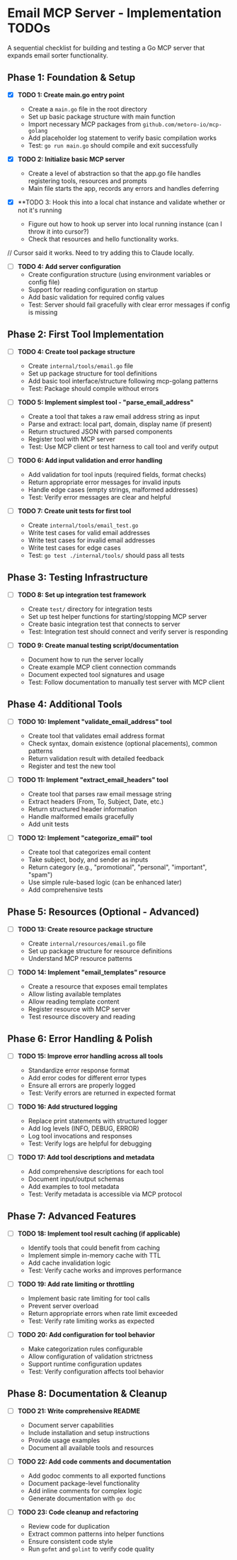 # Email MCP Server - Implementation TODOs

A sequential checklist for building and testing a Go MCP server that expands email sorter functionality.

## Phase 1: Foundation & Setup

- [x] **TODO 1: Create main.go entry point**
  - Create a `main.go` file in the root directory
  - Set up basic package structure with main function
  - Import necessary MCP packages from `github.com/metoro-io/mcp-golang`
  - Add placeholder log statement to verify basic compilation works
  - Test: `go run main.go` should compile and exit successfully

- [x] **TODO 2: Initialize basic MCP server**
    - Create a level of abstraction so that the app.go file handles registering tools, resources and prompts
    - Main file starts the app, records any errors and handles deferring

- [x] **TODO 3: Hook this into a local chat instance and validate whether or not it's running
    - Figure out how to hook up server into local running instance (can I throw it into cursor?)
    - Check that resources and hello functionality works. 

// Cursor said it works. Need to try adding this to Claude locally.

- [ ] **TODO 4: Add server configuration**
  - Create configuration structure (using environment variables or config file)
  - Support for reading configuration on startup
  - Add basic validation for required config values
  - Test: Server should fail gracefully with clear error messages if config is missing

## Phase 2: First Tool Implementation

- [ ] **TODO 4: Create tool package structure**
  - Create `internal/tools/email.go` file
  - Set up package structure for tool definitions
  - Add basic tool interface/structure following mcp-golang patterns
  - Test: Package should compile without errors

- [ ] **TODO 5: Implement simplest tool - "parse_email_address"**
  - Create a tool that takes a raw email address string as input
  - Parse and extract: local part, domain, display name (if present)
  - Return structured JSON with parsed components
  - Register tool with MCP server
  - Test: Use MCP client or test harness to call tool and verify output

- [ ] **TODO 6: Add input validation and error handling**
  - Add validation for tool inputs (required fields, format checks)
  - Return appropriate error messages for invalid inputs
  - Handle edge cases (empty strings, malformed addresses)
  - Test: Verify error messages are clear and helpful

- [ ] **TODO 7: Create unit tests for first tool**
  - Create `internal/tools/email_test.go`
  - Write test cases for valid email addresses
  - Write test cases for invalid email addresses
  - Write test cases for edge cases
  - Test: `go test ./internal/tools/` should pass all tests

## Phase 3: Testing Infrastructure

- [ ] **TODO 8: Set up integration test framework**
  - Create `test/` directory for integration tests
  - Set up test helper functions for starting/stopping MCP server
  - Create basic integration test that connects to server
  - Test: Integration test should connect and verify server is responding

- [ ] **TODO 9: Create manual testing script/documentation**
  - Document how to run the server locally
  - Create example MCP client connection commands
  - Document expected tool signatures and usage
  - Test: Follow documentation to manually test server with MCP client

## Phase 4: Additional Tools

- [ ] **TODO 10: Implement "validate_email_address" tool**
  - Create tool that validates email address format
  - Check syntax, domain existence (optional placements), common patterns
  - Return validation result with detailed feedback
  - Register and test the new tool

- [ ] **TODO 11: Implement "extract_email_headers" tool**
  - Create tool that parses raw email message string
  - Extract headers (From, To, Subject, Date, etc.)
  - Return structured header information
  - Handle malformed emails gracefully
  - Add unit tests

- [ ] **TODO 12: Implement "categorize_email" tool**
  - Create tool that categorizes email content
  - Take subject, body, and sender as inputs
  - Return category (e.g., "promotional", "personal", "important", "spam")
  - Use simple rule-based logic (can be enhanced later)
  - Add comprehensive tests

## Phase 5: Resources (Optional - Advanced)

- [ ] **TODO 13: Create resource package structure**
  - Create `internal/resources/email.go` file
  - Set up package structure for resource definitions
  - Understand MCP resource patterns

- [ ] **TODO 14: Implement "email_templates" resource**
  - Create a resource that exposes email templates
  - Allow listing available templates
  - Allow reading template content
  - Register resource with MCP server
  - Test resource discovery and reading

## Phase 6: Error Handling & Polish

- [ ] **TODO 15: Improve error handling across all tools**
  - Standardize error response format
  - Add error codes for different error types
  - Ensure all errors are properly logged
  - Test: Verify errors are returned in expected format

- [ ] **TODO 16: Add structured logging**
  - Replace print statements with structured logger
  - Add log levels (INFO, DEBUG, ERROR)
  - Log tool invocations and responses
  - Test: Verify logs are helpful for debugging

- [ ] **TODO 17: Add tool descriptions and metadata**
  - Add comprehensive descriptions for each tool
  - Document input/output schemas
  - Add examples to tool metadata
  - Test: Verify metadata is accessible via MCP protocol

## Phase 7: Advanced Features

- [ ] **TODO 18: Implement tool result caching (if applicable)**
  - Identify tools that could benefit from caching
  - Implement simple in-memory cache with TTL
  - Add cache invalidation logic
  - Test: Verify cache works and improves performance

- [ ] **TODO 19: Add rate limiting or throttling**
  - Implement basic rate limiting for tool calls
  - Prevent server overload
  - Return appropriate errors when rate limit exceeded
  - Test: Verify rate limiting works as expected

- [ ] **TODO 20: Add configuration for tool behavior**
  - Make categorization rules configurable
  - Allow configuration of validation strictness
  - Support runtime configuration updates
  - Test: Verify configuration affects tool behavior

## Phase 8: Documentation & Cleanup

- [ ] **TODO 21: Write comprehensive README**
  - Document server capabilities
  - Include installation and setup instructions
  - Provide usage examples
  - Document all available tools and resources

- [ ] **TODO 22: Add code comments and documentation**
  - Add godoc comments to all exported functions
  - Document package-level functionality
  - Add inline comments for complex logic
  - Generate documentation with `go doc`

- [ ] **TODO 23: Code cleanup and refactoring**
  - Review code for duplication
  - Extract common patterns into helper functions
  - Ensure consistent code style
  - Run `gofmt` and `golint` to verify code quality
